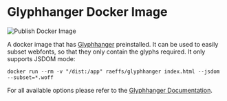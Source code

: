 # Glyphhanger Docker Image

![Publish Docker Image](https://github.com/raeffs/glyphhanger/workflows/Publish%20Docker%20Image/badge.svg)

A docker image that has [Glyphhanger](https://github.com/filamentgroup/glyphhanger) preinstalled. It can be used to easily subset webfonts, so that they only contain the glyphs required. It only supports JSDOM mode:

```
docker run --rm -v "/dist:/app" raeffs/glyphhanger index.html --jsdom --subset=*.woff
```

For all available options please refer to the [Glyphhanger Documentation](https://github.com/filamentgroup/glyphhanger).
